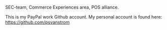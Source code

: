 SEC-team, Commerce Experiences area, POS alliance.

This is my PayPal work Github account. My personal account is found here: https://github.com/psvanstrom
